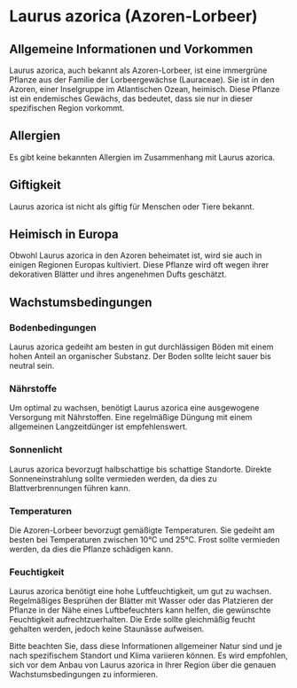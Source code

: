 # Laurus azorica (Azoren-Lorbeer)

## Allgemeine Informationen und Vorkommen
Laurus azorica, auch bekannt als Azoren-Lorbeer, ist eine immergrüne Pflanze aus der Familie der Lorbeergewächse (Lauraceae). Sie ist in den Azoren, einer Inselgruppe im Atlantischen Ozean, heimisch. Diese Pflanze ist ein endemisches Gewächs, das bedeutet, dass sie nur in dieser spezifischen Region vorkommt.

## Allergien
Es gibt keine bekannten Allergien im Zusammenhang mit Laurus azorica.

## Giftigkeit
Laurus azorica ist nicht als giftig für Menschen oder Tiere bekannt.

## Heimisch in Europa
Obwohl Laurus azorica in den Azoren beheimatet ist, wird sie auch in einigen Regionen Europas kultiviert. Diese Pflanze wird oft wegen ihrer dekorativen Blätter und ihres angenehmen Dufts geschätzt.

## Wachstumsbedingungen
### Bodenbedingungen
Laurus azorica gedeiht am besten in gut durchlässigen Böden mit einem hohen Anteil an organischer Substanz. Der Boden sollte leicht sauer bis neutral sein.

### Nährstoffe
Um optimal zu wachsen, benötigt Laurus azorica eine ausgewogene Versorgung mit Nährstoffen. Eine regelmäßige Düngung mit einem allgemeinen Langzeitdünger ist empfehlenswert.

### Sonnenlicht
Laurus azorica bevorzugt halbschattige bis schattige Standorte. Direkte Sonneneinstrahlung sollte vermieden werden, da dies zu Blattverbrennungen führen kann.

### Temperaturen
Die Azoren-Lorbeer bevorzugt gemäßigte Temperaturen. Sie gedeiht am besten bei Temperaturen zwischen 10°C und 25°C. Frost sollte vermieden werden, da dies die Pflanze schädigen kann.

### Feuchtigkeit
Laurus azorica benötigt eine hohe Luftfeuchtigkeit, um gut zu wachsen. Regelmäßiges Besprühen der Blätter mit Wasser oder das Platzieren der Pflanze in der Nähe eines Luftbefeuchters kann helfen, die gewünschte Feuchtigkeit aufrechtzuerhalten. Die Erde sollte gleichmäßig feucht gehalten werden, jedoch keine Staunässe aufweisen.

Bitte beachten Sie, dass diese Informationen allgemeiner Natur sind und je nach spezifischem Standort und Klima variieren können. Es wird empfohlen, sich vor dem Anbau von Laurus azorica in Ihrer Region über die genauen Wachstumsbedingungen zu informieren.
